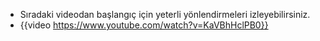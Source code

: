 - Sıradaki videodan başlangıç için yeterli yönlendirmeleri izleyebilirsiniz.
- {{video https://www.youtube.com/watch?v=KaVBhHclPB0}}